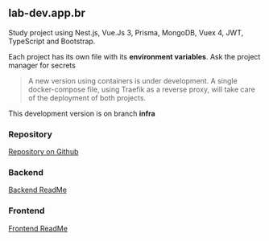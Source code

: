 ## lab-dev.app.br

Study project using Nest.js, Vue.Js 3, Prisma,
MongoDB, Vuex 4, JWT, TypeScript and Bootstrap.

Each project has its own file with its **environment variables**.
Ask the project manager for secrets

> A new version using containers is under development.
> A single docker-compose file, using Traefik as a reverse proxy,
> will take care of the deployment of both projects.

This development version is on branch **infra**

### Repository
[Repository on Github](https://github.com/GugaAraujo/lab-dev.app.br)

### Backend
[Backend ReadMe](server/README.md)

### Frontend
[Frontend ReadMe](client/README.md)
